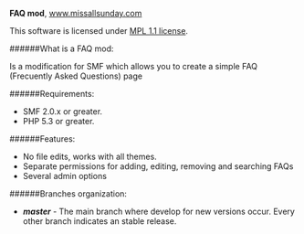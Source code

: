 **FAQ mod**, www.missallsunday.com

This software is licensed under [MPL 1.1 license](http://www.mozilla.org/MPL/MPL-1.1.html).

######What is a FAQ mod:

Is a modification for SMF which allows you to create a simple FAQ (Frecuently Asked Questions) page

######Requirements:

- SMF 2.0.x or greater.
- PHP 5.3 or greater.

######Features:

- No file edits, works with all themes.
- Separate permissions for adding, editing, removing and searching FAQs
- Several admin options

######Branches organization:
* ***master*** - The main branch where develop for new versions occur. Every other branch indicates an stable release.